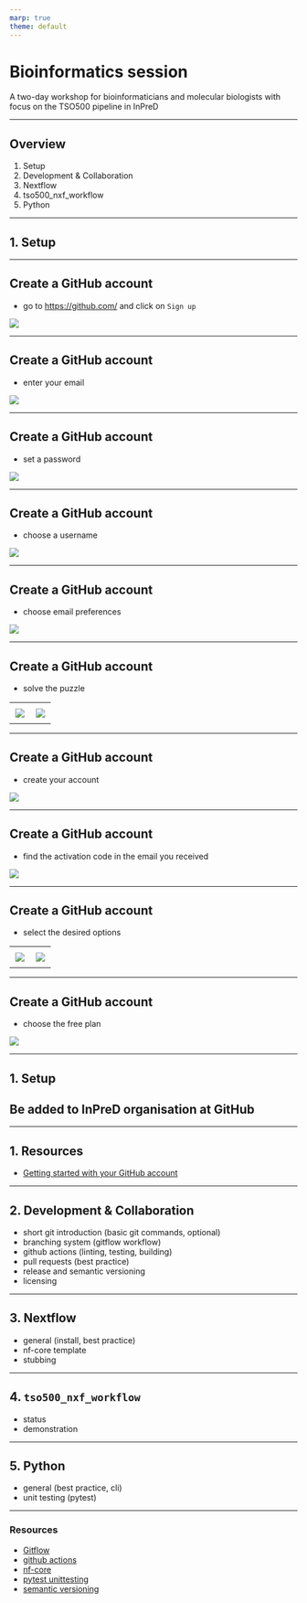 ```yaml
---
marp: true
theme: default
---
```


# Bioinformatics session

A two-day workshop for bioinformaticians and molecular biologists with focus on the TSO500 pipeline in InPreD

---

## Overview

1. Setup
2. Development & Collaboration
3. Nextflow
4. tso500_nxf_workflow
5. Python

---

## 1. Setup

---

## Create a GitHub account

- go to <https://github.com/> and click on `Sign up`

![](img/github01.png)

---

## Create a GitHub account

- enter your email

![](img/github02.png)

---

## Create a GitHub account

- set a password

![](img/github03.png)

---

## Create a GitHub account

- choose a username

![](img/github04.png)

---

## Create a GitHub account

- choose email preferences

![](img/github05.png)

---

## Create a GitHub account

- solve the puzzle

<div>
    <table>
	    <tr>
    	    <td style="padding:10px">
        	    <img src="img/github06.png"/>
      	    </td>
            <td style="padding:10px">
            	<img src="img/github07.png"/>
            </td>
        </tr>
    </table>
</div>

---

## Create a GitHub account

- create your account

![](img/github08.png)

---

## Create a GitHub account

- find the activation code in the email you received

![](img/github09.png)

---

## Create a GitHub account

- select the desired options

<div>
    <table>
	    <tr>
    	    <td style="padding:10px">
        	    <img src="img/github10.png"/>
      	    </td>
            <td style="padding:10px">
            	<img src="img/github11.png"/>
            </td>
        </tr>
    </table>
</div>

---

## Create a GitHub account

- choose the free plan

![](img/github12.png)

---

## 1. Setup

## Be added to InPreD organisation at GitHub

---

## 1. Resources

- [Getting started with your GitHub account](https://docs.github.com/en/get-started/onboarding/getting-started-with-your-github-account)

---

## 2. Development & Collaboration

- short git introduction (basic git commands, optional)
- branching system (gitflow workflow)
- github actions (linting, testing, building)
- pull requests (best practice)
- release and semantic versioning
- licensing

---

## 3. Nextflow

- general (install, best practice)
- nf-core template
- stubbing

---

## 4. `tso500_nxf_workflow`

- status
- demonstration 

---

## 5. Python

- general (best practice, cli)
- unit testing (pytest)

--- 

### Resources

- [Gitflow](https://www.atlassian.com/git/tutorials/comparing-workflows/gitflow-workflow)
- [github actions](https://docs.github.com/en/actions/learn-github-actions/understanding-github-actions)
- [nf-core](https://nf-co.re/)
- [pytest unittesting](https://www.datacamp.com/tutorial/pytest-tutorial-a-hands-on-guide-to-unit-testing)
- [semantic versioning](https://semver.org/)
